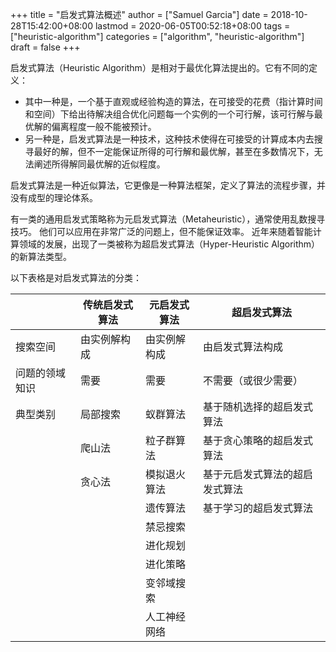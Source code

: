 +++
title = "启发式算法概述"
author = ["Samuel Garcia"]
date = 2018-10-28T15:42:00+08:00
lastmod = 2020-06-05T00:52:18+08:00
tags = ["heuristic-algorithm"]
categories = ["algorithm", "heuristic-algorithm"]
draft = false
+++

启发式算法（Heuristic Algorithm）是相对于最优化算法提出的。它有不同的定义：

-   其中一种是，一个基于直观或经验构造的算法，在可接受的花费（指计算时间和空间）下给出待解决组合优化问题每一个实例的一个可行解，该可行解与最优解的偏离程度一般不能被预计。
-   另一种是，启发式算法是一种技术，这种技术使得在可接受的计算成本内去搜寻最好的解，但不一定能保证所得的可行解和最优解，甚至在多数情况下，无法阐述所得解同最优解的近似程度。

<!--more-->

启发式算法是一种近似算法，它更像是一种算法框架，定义了算法的流程步骤，并没有成型的理论体系。

有一类的通用启发式策略称为元启发式算法（Metaheuristic），通常使用乱数搜寻技巧。
他们可以应用在非常广泛的问题上，但不能保证效率。
近年来随着智能计算领域的发展，出现了一类被称为超启发式算法（Hyper-Heuristic Algorithm）的新算法类型。

以下表格是对启发式算法的分类：

|         | 传统启发式算法 | 元启发式算法 | 超启发式算法    |
|---------|---------|--------|-----------|
| 搜索空间 | 由实例解构成 | 由实例解构成 | 由启发式算法构成 |
| 问题的领域知识 | 需要    | 需要   | 不需要（或很少需要） |
| 典型类别 | 局部搜索 | 蚁群算法 | 基于随机选择的超启发式算法 |
|         | 爬山法  | 粒子群算法 | 基于贪心策略的超启发式算法 |
|         | 贪心法  | 模拟退火算法 | 基于元启发式算法的超启发式算法 |
|         |         | 遗传算法 | 基于学习的超启发式算法 |
|         |         | 禁忌搜索 |                 |
|         |         | 进化规划 |                 |
|         |         | 进化策略 |                 |
|         |         | 变邻域搜索 |                 |
|         |         | 人工神经网络 |                 |

